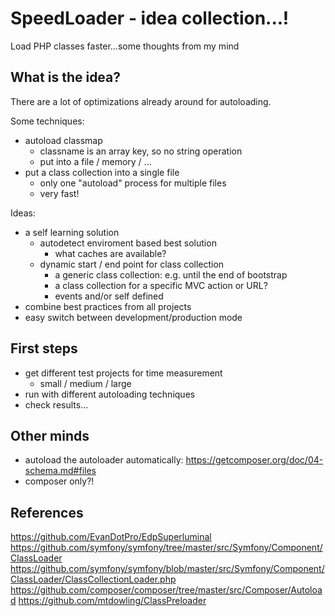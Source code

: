 # SpeedLoader - idea collection...!
Load PHP classes faster...some thoughts from my mind

## What is the idea?
There are a lot of optimizations already around for autoloading.

Some techniques:
- autoload classmap
  - classname is an array key, so no string operation
  - put into a file / memory / ...
- put a class collection into a single file
  - only one "autoload" process for multiple files
  - very fast!

Ideas:
- a self learning solution
  - autodetect enviroment based best solution
    - what caches are available?
  - dynamic start / end point for class collection
    - a generic class collection: e.g. until the end of bootstrap
    - a class collection for a specific MVC action or URL?
    - events and/or self defined
- combine best practices from all projects
- easy switch between development/production mode

## First steps
- get different test projects for time measurement
  - small / medium / large
- run with different autoloading techniques
- check results...


## Other minds
- autoload the autoloader automatically: https://getcomposer.org/doc/04-schema.md#files
- composer only?!

## References
https://github.com/EvanDotPro/EdpSuperluminal
https://github.com/symfony/symfony/tree/master/src/Symfony/Component/ClassLoader
https://github.com/symfony/symfony/blob/master/src/Symfony/Component/ClassLoader/ClassCollectionLoader.php
https://github.com/composer/composer/tree/master/src/Composer/Autoload
https://github.com/mtdowling/ClassPreloader



